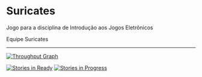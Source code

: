 # Suricates
Jogo para a disciplina de Introdução aos Jogos Eletrônicos

Equipe Suricates

---

[![Throughput Graph](https://graphs.waffle.io/IJE-Suricates/Suricates/throughput.svg)](https://waffle.io/IJE-Suricates/Suricates/metrics)

[![Stories in Ready](https://badge.waffle.io/IJE-Suricates/Suricates.png?label=ready&title=Ready)](http://waffle.io/IJE-Suricates/Suricates)
[![Stories in Progress](https://badge.waffle.io/IJE-Suricates/Suricates.png?label=in%20progress&title=In%20Progress)](http://waffle.io/IJE-Suricates/Suricates) 
